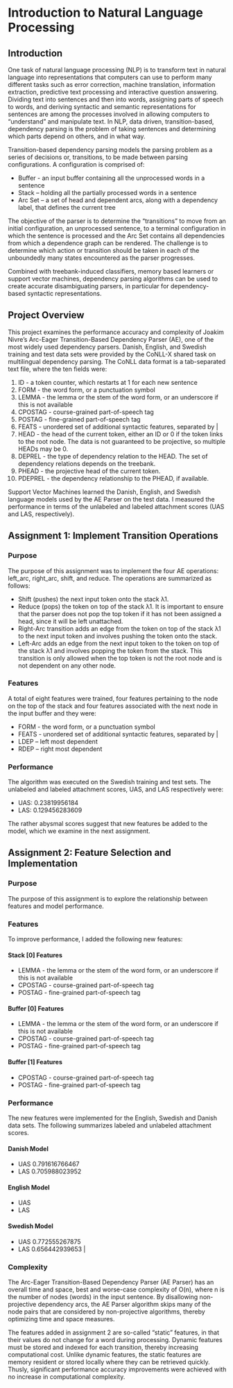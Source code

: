 # Introduction to Natural Language Processing
## Introduction
One task of natural language processing (NLP) is to transform text in natural language into representations that computers can use to perform many different tasks such as error correction, machine translation, information extraction, predictive text processing and interactive question answering.  Dividing text into sentences and then into words, assigning parts of speech to words, and deriving syntactic and semantic representations for sentences are among the processes involved in allowing computers to “understand” and manipulate text.  In NLP, data driven, transition-based, dependency parsing is the problem of taking sentences and determining which parts depend on others, and in what way.  

Transition-based dependency parsing models the parsing problem as a series of decisions or, transitions, to be made between parsing configurations.  A configuration is comprised of:
-	Buffer - an input buffer containing all the unprocessed words in a sentence
-	Stack – holding all the partially processed words in a sentence
-	Arc Set – a set of head and dependent arcs, along with a dependency label, that defines the current tree

The objective of the parser is to determine the “transitions” to move from an initial configuration, an unprocessed sentence, to a terminal configuration in which the sentence is processed and the Arc Set contains all dependencies from which a dependence graph can be rendered.  The challenge is to determine which action or transition should be taken in each of the unboundedly many states encountered as the parser progresses.  

Combined with treebank-induced classifiers, memory based learners or support vector machines, dependency parsing algorithms can be used to create accurate disambiguating parsers, in particular for dependency-based syntactic representations. 

## Project Overview
This project examines the performance accuracy and complexity of Joakim Nivre’s Arc-Eager Transition-Based Dependency Parser (AE), one of the most widely used dependency parsers.  Danish, English, and Swedish training and test data sets were provided by the CoNLL-X shared task on multilingual dependency parsing.  The CoNLL data format is a tab-separated text file, where the ten fields were: 

1. ID - a token counter, which restarts at 1 for each new sentence 
2. FORM - the word form, or a punctuation symbol 
3. LEMMA - the lemma or the stem of the word form, or an underscore if this is not available 
4. CPOSTAG - course-grained part-of-speech tag 
5. POSTAG - fine-grained part-of-speech tag 
6. FEATS - unordered set of additional syntactic features, separated by | 
7. HEAD - the head of the current token, either an ID or 0 if the token links to the root node. The data is not guaranteed to be projective, so multiple HEADs may be 0. 
8. DEPREL - the type of dependency relation to the HEAD. The set of dependency relations depends on the treebank. 
9. PHEAD - the projective head of the current token. 
10. PDEPREL - the dependency relationship to the PHEAD, if available.

Support Vector Machines learned the Danish, English, and Swedish language models used by the AE Parser on the test data.  I measured the performance in terms of the unlabeled and labeled attachment scores (UAS and LAS, respectively).  

## Assignment 1: Implement Transition Operations
### Purpose
The purpose of this assignment was to implement the four AE operations: left_arc, right_arc, shift, and reduce.  The operations are summarized as follows:
-	Shift (pushes) the next input token onto the stack λ1. 
-	Reduce (pops) the token on top of the stack λ1. It is important to ensure that the parser does not pop the top token if it has not been assigned a head, since it will be left unattached.
-	Right-Arc transition adds an edge from the token on top of the stack λ1 to the next input token and involves pushing the token onto the stack. 
-	Left-Arc adds an edge from the next input token to the token on top of the stack λ1 and  involves popping the token from the stack. This transition is only allowed when the top token is not the root node and is not dependent on any other node.

### Features
A total of eight features were trained, four features pertaining to the node on the top of the stack and four features associated with the next node in the input buffer and they were:
-	FORM - the word form, or a punctuation symbol 
-	FEATS - unordered set of additional syntactic features, separated by | 
-	LDEP – left most dependent
-	RDEP – right most dependent

### Performance
The algorithm was executed on the Swedish training and test sets.  The unlabeled and labeled attachment scores, UAS, and LAS respectively were: 
-	UAS: 0.23819956184
-	LAS: 0.129456283609

The rather abysmal scores suggest that new features be added to the model, which we examine in the next assignment.
## Assignment 2: Feature Selection and Implementation
### Purpose
The purpose of this assignment is to explore the relationship between features and model performance.  

### Features
To improve performance, I added the following new features:
#### Stack [0] Features
- LEMMA - the lemma or the stem of the word form, or an underscore if this is not available 
- CPOSTAG - course-grained part-of-speech tag 
- POSTAG - fine-grained part-of-speech tag

#### Buffer [0] Features
- LEMMA - the lemma or the stem of the word form, or an underscore if this is not available 
- CPOSTAG - course-grained part-of-speech tag 
- POSTAG - fine-grained part-of-speech tag

#### Buffer [1] Features
- CPOSTAG - course-grained part-of-speech tag 
- POSTAG - fine-grained part-of-speech tag

### Performance
The new features were implemented for the English, Swedish and Danish data sets.  The following summarizes labeled and unlabeled attachment scores.

#### Danish Model
- UAS 0.791616766467
- LAS 0.705988023952	

#### English Model
- UAS
- LAS

#### Swedish Model
- UAS 0.772555267875
- LAS 0.656442939653	|  

### Complexity
The Arc-Eager Transition-Based Dependency Parser (AE Parser) has an overall time and space, best and worse-case complexity of O(n), where n is the number of nodes (words) in the input sentence.  By disallowing non-projective dependency arcs, the AE Parser algorithm skips many of the node pairs that are considered by non-projective algorithms, thereby optimizing time and space measures.  

The features added in assignment 2 are so-called “static” features, in that their values do not change for a word during processing.  Dynamic features must be stored and indexed for each transition, thereby increasing computational cost.  Unlike dynamic features, the static features are memory resident or stored locally where they can be retrieved quickly.  Thusly, significant performance accuracy improvements were achieved with no increase in computational complexity.
